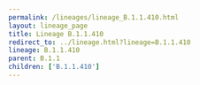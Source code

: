 ```yaml
---
permalink: /lineages/lineage_B.1.1.410.html
layout: lineage_page
title: Lineage B.1.1.410
redirect_to: ../lineage.html?lineage=B.1.1.410
lineage: B.1.1.410
parent: B.1.1
children: ['B.1.1.410']
---
```

